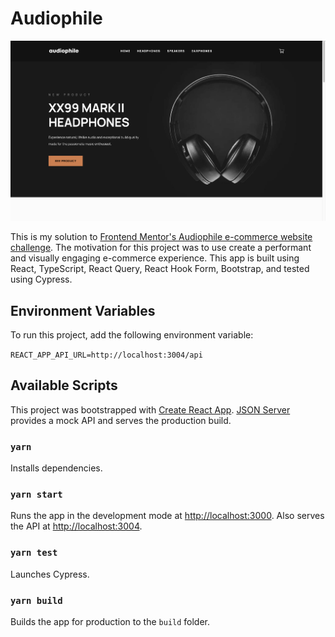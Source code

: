 # Audiophile

![A screenshot of the home screen](home-screenshot.png "Audiophile home screen")

This is my solution to [Frontend Mentor's Audiophile e-commerce website challenge](https://www.frontendmentor.io/challenges/audiophile-ecommerce-website-C8cuSd_wx). The motivation for this project was to use create a performant and visually engaging e-commerce experience. This app is built using React, TypeScript, React Query, React Hook Form, Bootstrap, and tested using Cypress.

## Environment Variables

To run this project, add the following environment variable:

`REACT_APP_API_URL=http://localhost:3004/api`


## Available Scripts

This project was bootstrapped with [Create React App](https://github.com/facebook/create-react-app). [JSON Server](https://github.com/typicode/json-server) provides a mock API and serves the production build.

### `yarn`

Installs dependencies.

### `yarn start`

Runs the app in the development mode at [http://localhost:3000](http://localhost:3000). Also serves the API at [http://localhost:3004](http://localhost:3004).

### `yarn test`

Launches Cypress.

### `yarn build`

Builds the app for production to the `build` folder.
